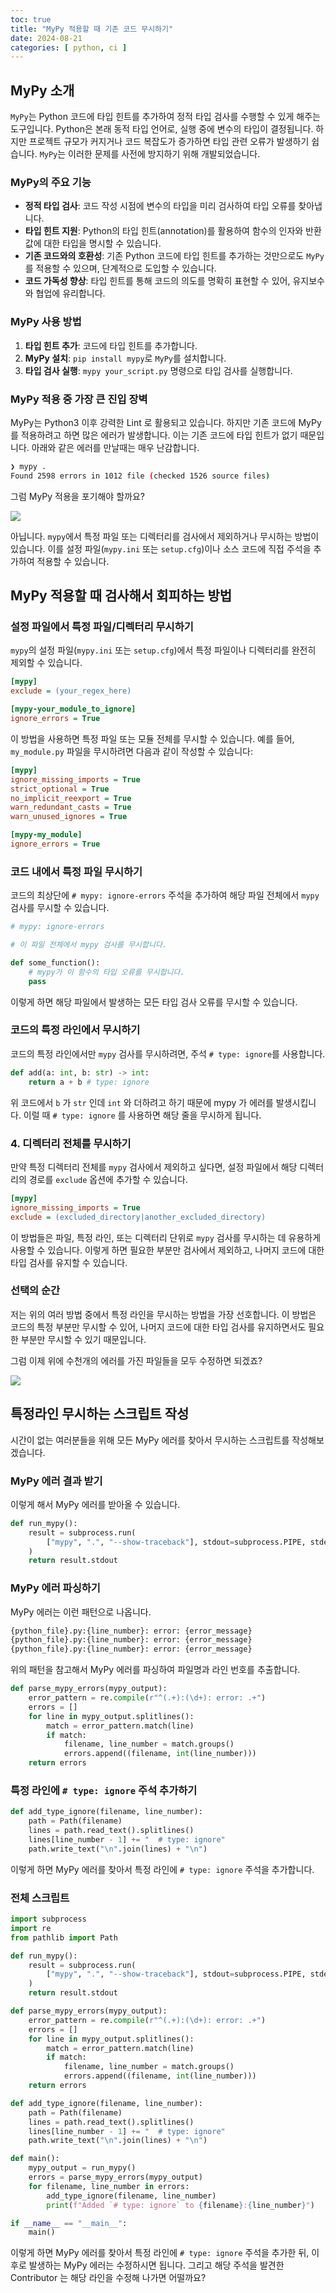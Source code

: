 ```yaml
---
toc: true
title: "MyPy 적용할 때 기존 코드 무시하기"
date: 2024-08-21
categories: [ python, ci ]
---
```


## MyPy 소개

`MyPy`는 Python 코드에 타입 힌트를 추가하여 정적 타입 검사를 수행할 수 있게 해주는 도구입니다. Python은 본래 동적 타입 언어로, 실행 중에 변수의 타입이 결정됩니다. 하지만 프로젝트 규모가 커지거나 코드 복잡도가 증가하면 타입 관련 오류가 발생하기 쉽습니다. `MyPy`는 이러한 문제를 사전에 방지하기 위해 개발되었습니다.

### MyPy의 주요 기능

- **정적 타입 검사**: 코드 작성 시점에 변수의 타입을 미리 검사하여 타입 오류를 찾아냅니다.
- **타입 힌트 지원**: Python의 타입 힌트(annotation)를 활용하여 함수의 인자와 반환 값에 대한 타입을 명시할 수 있습니다.
- **기존 코드와의 호환성**: 기존 Python 코드에 타입 힌트를 추가하는 것만으로도 `MyPy`를 적용할 수 있으며, 단계적으로 도입할 수 있습니다.
- **코드 가독성 향상**: 타입 힌트를 통해 코드의 의도를 명확히 표현할 수 있어, 유지보수와 협업에 유리합니다.

### MyPy 사용 방법

1. **타입 힌트 추가**: 코드에 타입 힌트를 추가합니다.
2. **MyPy 설치**: `pip install mypy`로 `MyPy`를 설치합니다.
3. **타입 검사 실행**: `mypy your_script.py` 명령으로 타입 검사를 실행합니다.

### MyPy 적용 중 가장 큰 진입 장벽

MyPy는 Python3 이후 강력한 Lint 로 활용되고 있습니다. 하지만 기존 코드에 MyPy 를 적용하려고 하면 많은 에러가 발생합니다. 이는 기존 코드에 타입 힌트가 없기 때문입니다.
아래와 같은 에러를 만날때는 매우 난감합니다.

```sh
❯ mypy .
Found 2598 errors in 1012 file (checked 1526 source files)
```

그럼 MyPy 적용을 포기해야 할까요?

<img src="https://i.namu.wiki/i/4dVcz6N7FNJiPU4YrP820bSKuUfPtaxcuCOAYnZg3E2tWm5Gi34RI4t1K15kRnnCovnLKHRbp_4AhdjxZgFu2g.webp">

아닙니다. `mypy`에서 특정 파일 또는 디렉터리를 검사에서 제외하거나 무시하는 방법이 있습니다. 이를 설정 파일(`mypy.ini` 또는 `setup.cfg`)이나 소스 코드에 직접 주석을 추가하여 적용할 수 있습니다.

## MyPy 적용할 때 검사해서 회피하는 방법

### 설정 파일에서 특정 파일/디렉터리 무시하기

`mypy`의 설정 파일(`mypy.ini` 또는 `setup.cfg`)에서 특정 파일이나 디렉터리를 완전히 제외할 수 있습니다.

```ini
[mypy]
exclude = (your_regex_here)

[mypy-your_module_to_ignore]
ignore_errors = True
```

이 방법을 사용하면 특정 파일 또는 모듈 전체를 무시할 수 있습니다. 예를 들어, `my_module.py` 파일을 무시하려면 다음과 같이 작성할 수 있습니다:

```ini
[mypy]
ignore_missing_imports = True
strict_optional = True
no_implicit_reexport = True
warn_redundant_casts = True
warn_unused_ignores = True

[mypy-my_module]
ignore_errors = True
```

### 코드 내에서 특정 파일 무시하기

코드의 최상단에 `# mypy: ignore-errors` 주석을 추가하여 해당 파일 전체에서 `mypy` 검사를 무시할 수 있습니다.

```python
# mypy: ignore-errors

# 이 파일 전체에서 mypy 검사를 무시합니다.

def some_function():
    # mypy가 이 함수의 타입 오류를 무시합니다.
    pass
```

이렇게 하면 해당 파일에서 발생하는 모든 타입 검사 오류를 무시할 수 있습니다.

### 코드의 특정 라인에서 무시하기

코드의 특정 라인에서만 `mypy` 검사를 무시하려면, 주석 `# type: ignore`를 사용합니다.

```python
def add(a: int, b: str) -> int:
    return a + b # type: ignore
```

위 코드에서 `b` 가 `str` 인데 `int` 와 더하려고 하기 때문에 mypy 가 에러를 발생시킵니다. 이럴 때 `# type: ignore` 를 사용하면 해당 줄을 무시하게 됩니다.

### 4. 디렉터리 전체를 무시하기

만약 특정 디렉터리 전체를 `mypy` 검사에서 제외하고 싶다면, 설정 파일에서 해당 디렉터리의 경로를 `exclude` 옵션에 추가할 수 있습니다.

```ini
[mypy]
ignore_missing_imports = True
exclude = (excluded_directory|another_excluded_directory)
```

이 방법들은 파일, 특정 라인, 또는 디렉터리 단위로 `mypy` 검사를 무시하는 데 유용하게 사용할 수 있습니다. 이렇게 하면 필요한 부분만 검사에서 제외하고, 나머지 코드에 대한 타입 검사를 유지할 수 있습니다.

### 선택의 순간

저는 위의 여러 방법 중에서 특정 라인을 무시하는 방법을 가장 선호합니다. 이 방법은 코드의 특정 부분만 무시할 수 있어, 나머지 코드에 대한 타입 검사를 유지하면서도 필요한 부분만 무시할 수 있기 때문입니다.

그럼 이제 위에 수천개의 에러를 가진 파일들을 모두 수정하면 되겠죠?

<img src="https://i.namu.wiki/i/jZzytOh9thNO2KJp9twHQM12vrPu767lEb_kXz6YC1W0gYd92HDvJRgXJgo7YvJyCpOqHEbOgPXDOB5rr2dKkQ.webp">

## 특정라인 무시하는 스크립트 작성

시간이 없는 여러분들을 위해 모든 MyPy 에러를 찾아서 무시하는 스크립트를 작성해보겠습니다.

### MyPy 에러 결과 받기

이렇게 해서 MyPy 에러를 받아올 수 있습니다.

```py
def run_mypy():
    result = subprocess.run(
        ["mypy", ".", "--show-traceback"], stdout=subprocess.PIPE, stderr=subprocess.PIPE, text=True
    )
    return result.stdout
```

### MyPy 에러 파싱하기

MyPy 에러는 이런 패턴으로 나옵니다.
```sh
{python_file}.py:{line_number}: error: {error_message}
{python_file}.py:{line_number}: error: {error_message}
{python_file}.py:{line_number}: error: {error_message}
```

위의 패턴을 참고해서 MyPy 에러를 파싱하여 파일명과 라인 번호를 추출합니다.

```py
def parse_mypy_errors(mypy_output):
    error_pattern = re.compile(r"^(.+):(\d+): error: .+")
    errors = []
    for line in mypy_output.splitlines():
        match = error_pattern.match(line)
        if match:
            filename, line_number = match.groups()
            errors.append((filename, int(line_number)))
    return errors
```

### 특정 라인에 `# type: ignore` 주석 추가하기

```py
def add_type_ignore(filename, line_number):
    path = Path(filename)
    lines = path.read_text().splitlines()
    lines[line_number - 1] += "  # type: ignore"
    path.write_text("\n".join(lines) + "\n")
```

이렇게 하면 MyPy 에러를 찾아서 특정 라인에 `# type: ignore` 주석을 추가합니다.

### 전체 스크립트

```py
import subprocess
import re
from pathlib import Path

def run_mypy():
    result = subprocess.run(
        ["mypy", ".", "--show-traceback"], stdout=subprocess.PIPE, stderr=subprocess.PIPE, text=True
    )
    return result.stdout

def parse_mypy_errors(mypy_output):
    error_pattern = re.compile(r"^(.+):(\d+): error: .+")
    errors = []
    for line in mypy_output.splitlines():
        match = error_pattern.match(line)
        if match:
            filename, line_number = match.groups()
            errors.append((filename, int(line_number)))
    return errors

def add_type_ignore(filename, line_number):
    path = Path(filename)
    lines = path.read_text().splitlines()
    lines[line_number - 1] += "  # type: ignore"
    path.write_text("\n".join(lines) + "\n")

def main():
    mypy_output = run_mypy()
    errors = parse_mypy_errors(mypy_output)
    for filename, line_number in errors:
        add_type_ignore(filename, line_number)
        print(f"Added `# type: ignore` to {filename}:{line_number}")

if __name__ == "__main__":
    main()
```

이렇게 하면 MyPy 에러를 찾아서 특정 라인에 `# type: ignore` 주석을 추가한 뒤, 이후로 발생하는 MyPy 에러는 수정하시면 됩니다. 그리고 해당 주석을 발견한 Contributor 는 해당 라인을 수정해 나가면 어떨까요?
